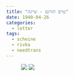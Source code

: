 ```yaml
---
title: "טרם תורגם - שיינה"
date: 1940-04-26
categories:
  - letter
tags:
  - scheine
  - rivka
  - needtrans
---
```


<figure class="half">
    <a  href="/pupko-papers/assets/images/1940-04-26-content.jpg">
    <img src="/pupko-papers/assets/images/1940-04-26-content.jpg"></a>
    <a  href="/pupko-papers/assets/images/1940-04-26-addresses.jpg">
    <img src="/pupko-papers/assets/images/1940-04-26-addresses.jpg"></a>
</figure>

